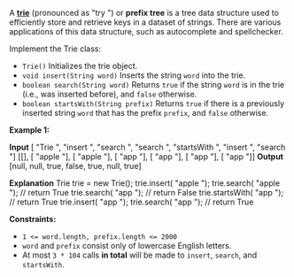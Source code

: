 A [**trie**](https://en.wikipedia.org/wiki/Trie) (pronounced as "try ") or **prefix tree** is a tree data structure used to efficiently store and retrieve keys in a dataset of strings. There are various applications of this data structure, such as autocomplete and spellchecker.

Implement the Trie class:

*   `Trie()` Initializes the trie object.
*   `void insert(String word)` Inserts the string `word` into the trie.
*   `boolean search(String word)` Returns `true` if the string `word` is in the trie (i.e., was inserted before), and `false` otherwise.
*   `boolean startsWith(String prefix)` Returns `true` if there is a previously inserted string `word` that has the prefix `prefix`, and `false` otherwise.

**Example 1:**

**Input**
\[ "Trie ",  "insert ",  "search ",  "search ",  "startsWith ",  "insert ",  "search "\]
\[\[\], \[ "apple "\], \[ "apple "\], \[ "app "\], \[ "app "\], \[ "app "\], \[ "app "\]\]
**Output**
\[null, null, true, false, true, null, true\]

**Explanation**
Trie trie = new Trie();
trie.insert( "apple ");
trie.search( "apple ");   // return True
trie.search( "app ");     // return False
trie.startsWith( "app "); // return True
trie.insert( "app ");
trie.search( "app ");     // return True

**Constraints:**

*   `1 <= word.length, prefix.length <= 2000`
*   `word` and `prefix` consist only of lowercase English letters.
*   At most `3 * 104` calls **in total** will be made to `insert`, `search`, and `startsWith`.